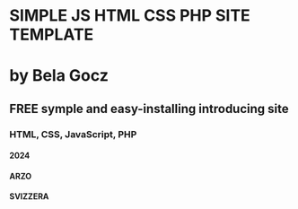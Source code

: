 # SIMPLE JS HTML CSS PHP SITE TEMPLATE
# by Bela Gocz
## FREE symple and easy-installing introducing site
### HTML, CSS, JavaScript, PHP
#### 2024
#### ARZO
#### SVIZZERA